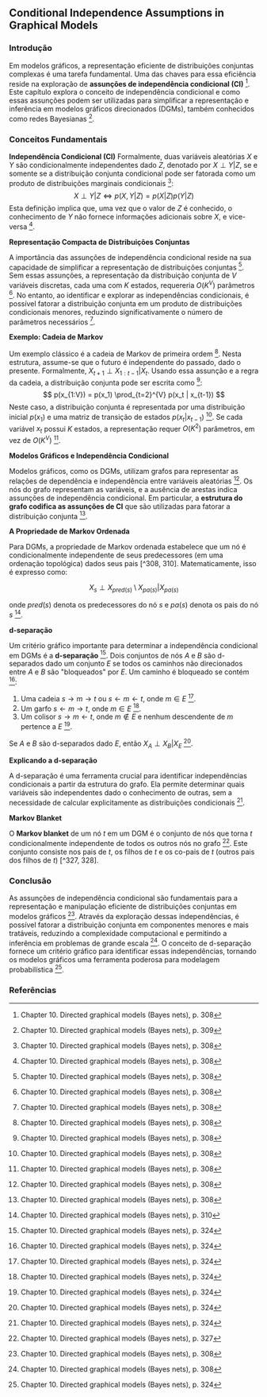 ## Conditional Independence Assumptions in Graphical Models

### Introdução
Em modelos gráficos, a representação eficiente de distribuições conjuntas complexas é uma tarefa fundamental. Uma das chaves para essa eficiência reside na exploração de **assunções de independência condicional (CI)** [^308]. Este capítulo explora o conceito de independência condicional e como essas assunções podem ser utilizadas para simplificar a representação e inferência em modelos gráficos direcionados (DGMs), também conhecidos como redes Bayesianas [^309].

### Conceitos Fundamentais

**Independência Condicional (CI)**
Formalmente, duas variáveis aleatórias $X$ e $Y$ são condicionalmente independentes dado $Z$, denotado por $X \perp Y | Z$, se e somente se a distribuição conjunta condicional pode ser fatorada como um produto de distribuições marginais condicionais [^308]:
$$
X \perp Y | Z \Leftrightarrow p(X, Y | Z) = p(X | Z)p(Y | Z)
$$
Esta definição implica que, uma vez que o valor de $Z$ é conhecido, o conhecimento de $Y$ não fornece informações adicionais sobre $X$, e vice-versa [^308].

**Representação Compacta de Distribuições Conjuntas**

A importância das assunções de independência condicional reside na sua capacidade de simplificar a representação de distribuições conjuntas [^308]. Sem essas assunções, a representação da distribuição conjunta de $V$ variáveis discretas, cada uma com $K$ estados, requereria $O(K^V)$ parâmetros [^308]. No entanto, ao identificar e explorar as independências condicionais, é possível fatorar a distribuição conjunta em um produto de distribuições condicionais menores, reduzindo significativamente o número de parâmetros necessários [^308].

**Exemplo: Cadeia de Markov**

Um exemplo clássico é a cadeia de Markov de primeira ordem [^308]. Nesta estrutura, assume-se que o futuro é independente do passado, dado o presente. Formalmente, $X_{t+1} \perp X_{1:t-1} | X_t$.  Usando essa assunção e a regra da cadeia, a distribuição conjunta pode ser escrita como [^308]:
$$
p(x_{1:V}) = p(x_1) \prod_{t=2}^{V} p(x_t | x_{t-1})
$$
Neste caso, a distribuição conjunta é representada por uma distribuição inicial $p(x_1)$ e uma matriz de transição de estados $p(x_t | x_{t-1})$ [^308]. Se cada variável $x_t$ possui $K$ estados, a representação requer $O(K^2)$ parâmetros, em vez de $O(K^V)$ [^308].

**Modelos Gráficos e Independência Condicional**

Modelos gráficos, como os DGMs, utilizam grafos para representar as relações de dependência e independência entre variáveis aleatórias [^308]. Os nós do grafo representam as variáveis, e a ausência de arestas indica assunções de independência condicional. Em particular, a **estrutura do grafo codifica as assunções de CI** que são utilizadas para fatorar a distribuição conjunta [^308].

**A Propriedade de Markov Ordenada**

Para DGMs, a propriedade de Markov ordenada estabelece que um nó é condicionalmente independente de seus predecessores (em uma ordenação topológica) dados seus pais [^308, 310]. Matematicamente, isso é expresso como:

$$
X_s \perp X_{pred(s)} \setminus X_{pa(s)} | X_{pa(s)}
$$

onde $pred(s)$ denota os predecessores do nó $s$ e $pa(s)$ denota os pais do nó $s$ [^310].

**d-separação**

Um critério gráfico importante para determinar a independência condicional em DGMs é a **d-separação** [^324]. Dois conjuntos de nós $A$ e $B$ são d-separados dado um conjunto $E$ se todos os caminhos não direcionados entre $A$ e $B$ são "bloqueados" por $E$. Um caminho é bloqueado se contém [^324]:

1.  Uma cadeia $s \rightarrow m \rightarrow t$ ou $s \leftarrow m \leftarrow t$, onde $m \in E$ [^324].
2.  Um garfo $s \leftarrow m \rightarrow t$, onde $m \in E$ [^324].
3.  Um colisor $s \rightarrow m \leftarrow t$, onde $m \notin E$ e nenhum descendente de $m$ pertence a $E$ [^324].

Se $A$ e $B$ são d-separados dado $E$, então $X_A \perp X_B | X_E$ [^324].

**Explicando a d-separação**

A d-separação é uma ferramenta crucial para identificar independências condicionais a partir da estrutura do grafo. Ela permite determinar quais variáveis são independentes dado o conhecimento de outras, sem a necessidade de calcular explicitamente as distribuições condicionais [^324].

**Markov Blanket**

O **Markov blanket** de um nó $t$ em um DGM é o conjunto de nós que torna $t$ condicionalmente independente de todos os outros nós no grafo [^327]. Este conjunto consiste nos pais de $t$, os filhos de $t$ e os co-pais de $t$ (outros pais dos filhos de $t$) [^327, 328].

### Conclusão

As assunções de independência condicional são fundamentais para a representação e manipulação eficiente de distribuições conjuntas em modelos gráficos [^308]. Através da exploração dessas independências, é possível fatorar a distribuição conjunta em componentes menores e mais tratáveis, reduzindo a complexidade computacional e permitindo a inferência em problemas de grande escala [^308]. O conceito de d-separação fornece um critério gráfico para identificar essas independências, tornando os modelos gráficos uma ferramenta poderosa para modelagem probabilística [^324].

### Referências
[^308]: Chapter 10. Directed graphical models (Bayes nets), p. 308
[^309]: Chapter 10. Directed graphical models (Bayes nets), p. 309
[^310]: Chapter 10. Directed graphical models (Bayes nets), p. 310
[^324]: Chapter 10. Directed graphical models (Bayes nets), p. 324
[^327]: Chapter 10. Directed graphical models (Bayes nets), p. 327
[^328]: Chapter 10. Directed graphical models (Bayes nets), p. 328
<!-- END -->